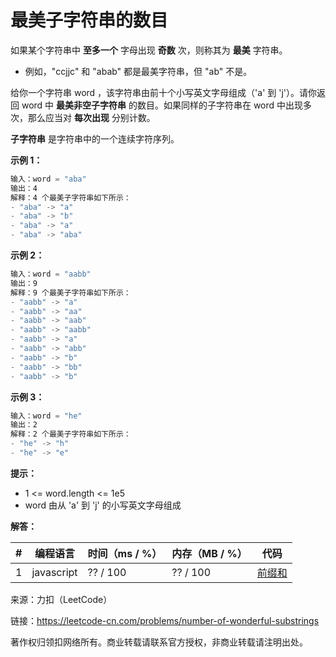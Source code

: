 # 最美子字符串的数目

如果某个字符串中 **至多一个** 字母出现 **奇数** 次，则称其为 **最美** 字符串。

- 例如，"ccjjc" 和 "abab" 都是最美字符串，但 "ab" 不是。

给你一个字符串 word ，该字符串由前十个小写英文字母组成（'a' 到 'j'）。请你返回 word 中 **最美非空子字符串** 的数目。如果同样的子字符串在 word 中出现多次，那么应当对 **每次出现** 分别计数。

**子字符串** 是字符串中的一个连续字符序列。

**示例 1：**

``` javascript
输入：word = "aba"
输出：4
解释：4 个最美子字符串如下所示：
- "aba" -> "a"
- "aba" -> "b"
- "aba" -> "a"
- "aba" -> "aba"
```

**示例 2：**

``` javascript
输入：word = "aabb"
输出：9
解释：9 个最美子字符串如下所示：
- "aabb" -> "a"
- "aabb" -> "aa"
- "aabb" -> "aab"
- "aabb" -> "aabb"
- "aabb" -> "a"
- "aabb" -> "abb"
- "aabb" -> "b"
- "aabb" -> "bb"
- "aabb" -> "b"
```

**示例 3：**

``` javascript
输入：word = "he"
输出：2
解释：2 个最美子字符串如下所示：
- "he" -> "h"
- "he" -> "e"
```

**提示：**

- 1 <= word.length <= 1e5
- word 由从 'a' 到 'j' 的小写英文字母组成

**解答：**

**#**|**编程语言**|**时间（ms / %）**|**内存（MB / %）**|**代码**
--|--|--|--|--
1|javascript|?? / 100|?? / 100|[前缀和](./javascript/ac_v1.js)

来源：力扣（LeetCode）

链接：https://leetcode-cn.com/problems/number-of-wonderful-substrings

著作权归领扣网络所有。商业转载请联系官方授权，非商业转载请注明出处。
